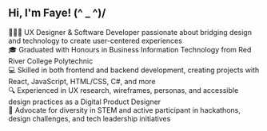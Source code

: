 ## Hi, I'm Faye! (^ _ ^)/

👩🏼‍💻 UX Designer & Software Developer passionate about bridging design and technology to create user-centered experiences<br/>
🎓 Graduated with Honours in Business Information Technology from Red River College Polytechnic<br/>
💻 Skilled in both frontend and backend development, creating projects with React, JavaScript, HTML/CSS, C#, and more<br/>
🔍 Experienced in UX research, wireframes, personas, and accessible design practices as a Digital Product Designer<br/>
🚀 Advocate for diversity in STEM and active participant in hackathons, design challenges, and tech leadership initiatives<br/>


